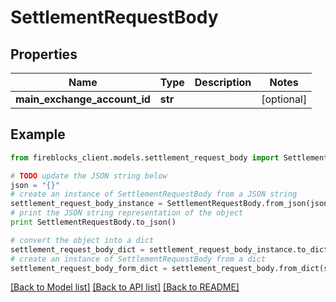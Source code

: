 # SettlementRequestBody


## Properties
Name | Type | Description | Notes
------------ | ------------- | ------------- | -------------
**main_exchange_account_id** | **str** |  | [optional] 

## Example

```python
from fireblocks_client.models.settlement_request_body import SettlementRequestBody

# TODO update the JSON string below
json = "{}"
# create an instance of SettlementRequestBody from a JSON string
settlement_request_body_instance = SettlementRequestBody.from_json(json)
# print the JSON string representation of the object
print SettlementRequestBody.to_json()

# convert the object into a dict
settlement_request_body_dict = settlement_request_body_instance.to_dict()
# create an instance of SettlementRequestBody from a dict
settlement_request_body_form_dict = settlement_request_body.from_dict(settlement_request_body_dict)
```
[[Back to Model list]](../README.md#documentation-for-models) [[Back to API list]](../README.md#documentation-for-api-endpoints) [[Back to README]](../README.md)


